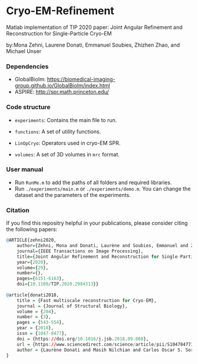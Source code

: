 # Cryo-EM-Refinement
Matlab implementation of TIP 2020 paper: Joint Angular Refinement and Reconstruction for Single-Particle Cryo-EM

by:Mona Zehni, Laurene Donati, Emmanuel Soubies, Zhizhen Zhao, and Michael Unser

### Dependencies
- GlobalBioIm: 
https://biomedical-imaging-group.github.io/GlobalBioIm/index.html
- ASPIRE: http://spr.math.princeton.edu/

### Code structure
- `experiments`: Contains the main file to run.

- `functions`: A set of utility functions.

- `LinOpCryo`: Operators used in cryo-EM SPR.

- `volumes`: A set of 3D volumes in `mrc` format.

### User manual
- Run `RunMe.m` to add the paths of all folders and required libraries.
- Run `./experiments/main.m` or `./experiments/demo.m`. You can change the dataset and the parameters of the experiments.

### Citation
If you find this repositry helpful in your publications, please consider citing the following papers:
```r
@ARTICLE{zehni2020,
    author={Zehni, Mona and Donati, Laurène and Soubies, Emmanuel and Zhao, Zhizhen and Unser, Michael},
    journal={IEEE Transactions on Image Processing}, 
    title={Joint Angular Refinement and Reconstruction for Single-Particle Cryo-EM}, 
    year={2020},
    volume={29},
    number={},
    pages={6151-6163},
    doi={10.1109/TIP.2020.2984313}}
  
@article{donati2018,
    title = {Fast multiscale reconstruction for Cryo-EM},
    journal = {Journal of Structural Biology},
    volume = {204},
    number = {3},
    pages = {543-554},
    year = {2018},
    issn = {1047-8477},
    doi = {https://doi.org/10.1016/j.jsb.2018.09.008},
    url = {https://www.sciencedirect.com/science/article/pii/S1047847718302697},
    author = {Laurène Donati and Masih Nilchian and Carlos Oscar S. Sorzano and Michael Unser},
}
```
